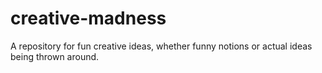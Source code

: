 # creative-madness
A repository for fun creative ideas, whether funny notions or actual ideas being thrown around.

